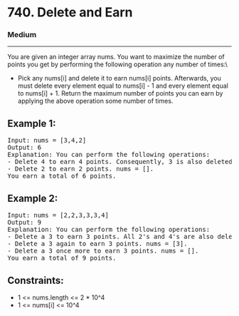 # 740. Delete and Earn

### Medium

---

You are given an integer array nums. You want to maximize the number of points you get by performing the following operation any number of times:\

- Pick any nums[i] and delete it to earn nums[i] points. Afterwards, you must delete every element equal to nums[i] - 1 and every element equal to nums[i] + 1.
  Return the maximum number of points you can earn by applying the above operation some number of times.

## Example 1:

<pre>
Input: nums = [3,4,2]
Output: 6
Explanation: You can perform the following operations:
- Delete 4 to earn 4 points. Consequently, 3 is also deleted. nums = [2].
- Delete 2 to earn 2 points. nums = [].
You earn a total of 6 points.
</pre>

## Example 2:

<pre>
Input: nums = [2,2,3,3,3,4]
Output: 9
Explanation: You can perform the following operations:
- Delete a 3 to earn 3 points. All 2's and 4's are also deleted. nums = [3,3].
- Delete a 3 again to earn 3 points. nums = [3].
- Delete a 3 once more to earn 3 points. nums = [].
You earn a total of 9 points.
</pre>

## Constraints:

- 1 <= nums.length <= 2 \* 10^4
- 1 <= nums[i] <= 10^4
